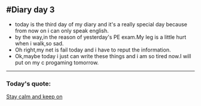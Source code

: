 #Diary day 3
---
- today is the third day of my diary and it's a really special day because from now on i can only speak english.
- by the way,in the reason of yesterday's PE exam.My leg is a little hurt when i walk,so sad.
- Oh right,my net is fail today and i have to reput the information.
- Ok,maybe today i just can write these things and i am so tired now.I will put on my c progaming tomorrow.

---
### Today's quote:
<u>Stay calm and keep on</u>



